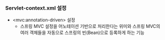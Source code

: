 ### Servlet-context.xml 설정
* &lt;mvc:annotation-driven&gt; 설정
  * 스프링 MVC 설정을 어노테이션 기반으로 처리한다는 위미와 스프링 MVC의 여러 객체들을 자동으로 스프링의 빈(Bean)으로 등록하게 하는 기능
